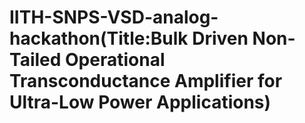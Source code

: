 # IITH-SNPS-VSD-analog-hackathon(Title:Bulk Driven Non-Tailed Operational Transconductance Amplifier for Ultra-Low Power Applications)
